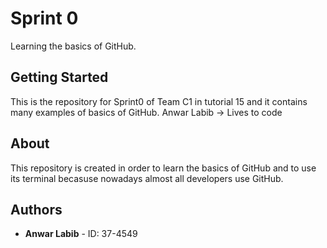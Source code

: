 # Sprint 0
Learning the basics of GitHub.
## Getting Started
This is the repository for Sprint0 of Team C1 in tutorial 15 and it contains many examples of basics of GitHub.
Anwar Labib -> Lives to code
## About
This repository is created in order to learn the basics of GitHub and to use its terminal becasuse nowadays almost all developers use GitHub.
## Authors
* **Anwar Labib** - ID: 37-4549
